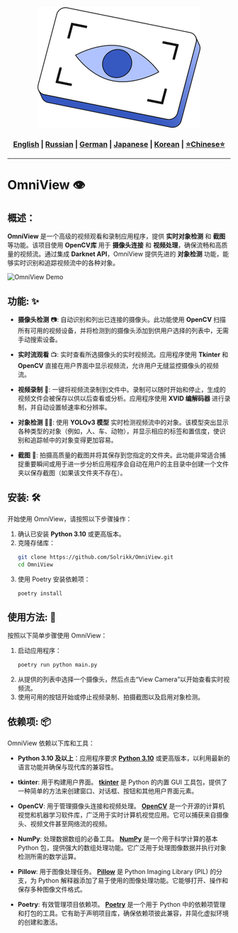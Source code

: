 <div align="center">
  <img src="https://github.com/Solrikk/OmniView/blob/main/assets/images/techny-machine-vision-icon.png" alt="Logo" />
</div>

<div align="center">
  <h3>
    <a href="https://github.com/Solrikk/OmniView/blob/main/README.md">English</a> |
    <a href="https://github.com/Solrikk/OmniView/blob/main/README_RU.md">Russian</a> |
    <a href="https://github.com/Solrikk/OmniView/blob/main/README_GE.md">German</a> |
    <a href="https://github.com/Solrikk/OmniView/blob/main/README_JP.md">Japanese</a> |
    <a href="README_KR.md">Korean</a> |
    <a href="README_CN.md">⭐Chinese⭐</a>
  </h3>
</div>

-----------------

# OmniView 👁️

## 概述：

**OmniView** 是一个高级的视频观看和录制应用程序，提供 **实时对象检测** 和 **截图** 等功能。该项目使用 **OpenCV库** 用于 **摄像头连接** 和 **视频处理**，确保流畅和高质量的视频流。通过集成 **Darknet API**，OmniView 提供先进的 **对象检测** 功能，能够实时识别和追踪视频流中的各种对象。

![OmniView Demo](https://github.com/Solrikk/OmniView/blob/main/assets/gif/OmniView.gif)

## 功能: ✨

- **摄像头检测** 📷: 自动识别和列出已连接的摄像头。此功能使用 **OpenCV** 扫描所有可用的视频设备，并将检测到的摄像头添加到供用户选择的列表中，无需手动搜索设备。

- **实时流观看** 📺: 实时查看所选摄像头的实时视频流。应用程序使用 **Tkinter** 和 **OpenCV** 直接在用户界面中显示视频流，允许用户无缝监控摄像头的视频流。

- **视频录制** 🎥: 一键将视频流录制到文件中。录制可以随时开始和停止，生成的视频文件会被保存以供以后查看或分析。应用程序使用 **XVID 编解码器** 进行录制，并自动设置帧速率和分辨率。

- **对象检测** 🕵️‍♂️: 使用 **YOLOv3 模型** 实时检测视频流中的对象。该模型突出显示各种类型的对象（例如，人、车、动物），并显示相应的标签和置信度，使识别和追踪帧中的对象变得更加容易。

- **截图** 📸: 拍摄高质量的截图并将其保存到您指定的文件夹。此功能非常适合捕捉重要瞬间或用于进一步分析应用程序会自动在用户的主目录中创建一个文件夹以保存截图（如果该文件夹不存在）。

## 安装: 🛠️

开始使用 OmniView，请按照以下步骤操作：

1. 确认已安装 **Python 3.10** 或更高版本。
2. 克隆存储库：
    ```bash
    git clone https://github.com/Solrikk/OmniView.git
    cd OmniView
    ```
3. 使用 Poetry 安装依赖项：
    ```bash
    poetry install
    ```

## 使用方法: 🚀

按照以下简单步骤使用 OmniView：

1. 启动应用程序：
    ```bash
    poetry run python main.py
    ```
2. 从提供的列表中选择一个摄像头，然后点击“View Camera”以开始查看实时视频流。
3. 使用可用的按钮开始或停止视频录制、拍摄截图以及启用对象检测。

## 依赖项: 📦

OmniView 依赖以下库和工具：

- **Python 3.10 及以上**：应用程序要求 [**Python 3.10**](https://www.python.org/downloads/release/python-3100/) 或更高版本，以利用最新的语言功能并确保与现代库的兼容性。

- **tkinter**: 用于构建用户界面。 [**tkinter**](https://docs.python.org/3/library/tkinter.html) 是 Python 的内置 GUI 工具包，提供了一种简单的方法来创建窗口、对话框、按钮和其他用户界面元素。

- **OpenCV**: 用于管理摄像头连接和视频处理。 [**OpenCV**](https://opencv.org/) 是一个开源的计算机视觉和机器学习软件库，广泛用于实时计算机视觉应用。它可以捕获来自摄像头、视频文件甚至网络流的视频。

- **NumPy**: 处理数据数组的必备工具。 [**NumPy**](https://numpy.org/) 是一个用于科学计算的基本 Python 包，提供强大的数组处理功能。它广泛用于处理图像数据并执行对象检测所需的数学运算。

- **Pillow**: 用于图像处理任务。 [**Pillow**](https://python-pillow.org/) 是 Python Imaging Library (PIL) 的分支，为 Python 解释器添加了易于使用的图像处理功能。它能够打开、操作和保存多种图像文件格式。

- **Poetry**: 有效管理项目依赖项。 [**Poetry**](https://python-poetry.org/) 是一个用于 Python 中的依赖项管理和打包的工具。它有助于声明项目库，确保依赖项彼此兼容，并简化虚拟环境的创建和激活。
